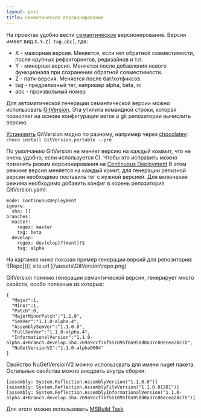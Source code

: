 ```yaml
---
layout: post
title: Семантическое версионирование
---
```

На проектах удобно вести [семантическое](http://semver.org/) версионирование. Версия имеет вид `X.Y.Z[-tag.abc]`, где:
- X - мажорная версия. Меняется, если нет обратной совместимости, после крупных рефакторингов, редизайнов и т.п.
- Y - минорная версия. Меняется после добавления нового функционала при сохранении обратной совместимости.
- Z - патч-версия. Меняется после баг/хотфиксов.
- tag - предрелизный тег, например alpha, beta, rc
- abc - произвольный номер 

Для автоматической генерации семантической версии можно использовать [GitVersion](https://GitVersion.readthedocs.io/en/latest/). Эта утилита командной строки, которая позволяет на основе конфигурации веток в git репозитории вычислить версию.

[Установить](https://GitVersion.readthedocs.io/en/latest/usage/command-line/) GitVersion модно по разному, например через [chocolatey](https://chocolatey.org/): <br/>
`choco install GitVersion.portable --pre`

По умолчанию GitVersion не меняет версию на каждый коммит, что не очень удобно, если используется CI. Чтобы это исправить можно поменять режим версионирования на [Continuous Deployment](https://GitVersion.readthedocs.io/en/latest/reference/continuous-deployment/)
В этом режиме версия меняется на каждый комит, для генерации релизной версии необходимо поставить тег с нужной версией.
Для включения режима необходимо добавить конфиг в корень репозитория GitVersion.yaml:
```
mode: ContinuousDeployment
ignore:
  sha: []
branches:
  master:
    regex: master
    tag: beta
  develop:
    regex: dev(elop)?(ment)?$
    tag: alpha
```
На картинке ниже показан пример генерации версий для репозитория: <br/>
![Repo]({{ site.url }}\assets\GitVersion\repo.png)

GitVersion помимо генерации семантической версии, генерирует много свойств, особо полезные из которых:
```
{
  "Major":1,
  "Minor":1,
  "Patch":0,
  "MajorMinorPatch":"1.1.0",
  "SemVer":"1.1.0-alpha.4",
  "AssemblySemVer":"1.1.0.0",
  "FullSemVer":"1.1.0-alpha.4",
  "InformationalVersion":"1.1.0-alpha.4+Branch.develop.Sha.769a9ccf76f551095f0a958d0a37c08ecea28c7b",
  "NuGetVersionV2":"1.1.0-alpha0004"
}
```

Свойство NuGetVersionV2 можно использовать для имени nuget пакета. Остальные свойства можно внедрить внутрь сборки:
```
[assembly: System.Reflection.AssemblyVersion("1.1.0.0")]
[assembly: System.Reflection.AssemblyFileVersion("1.1.0.01201")]
[assembly: System.Reflection.AssemblyInformationalVersion("1.1.0-alpha.4+Branch.develop.Sha.769a9ccf76f551095f0a958d0a37c08ecea28c7b")]
```
Для этого можно использовать [MSBuild Task](https://gitversion.readthedocs.io/en/latest/usage/msbuild-task/)

